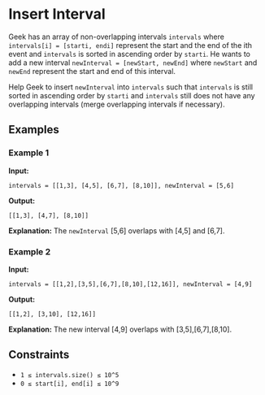 # Insert Interval

Geek has an array of non-overlapping intervals `intervals` where `intervals[i] = [starti, endi]` represent the start and the end of the ith event and `intervals` is sorted in ascending order by `starti`. He wants to add a new interval `newInterval = [newStart, newEnd]` where `newStart` and `newEnd` represent the start and end of this interval.

Help Geek to insert `newInterval` into `intervals` such that `intervals` is still sorted in ascending order by `starti` and `intervals` still does not have any overlapping intervals (merge overlapping intervals if necessary).

## Examples

### Example 1
**Input:** 
```
intervals = [[1,3], [4,5], [6,7], [8,10]], newInterval = [5,6]
```
**Output:** 
```
[[1,3], [4,7], [8,10]]
```
**Explanation:** 
The `newInterval` [5,6] overlaps with [4,5] and [6,7].

### Example 2
**Input:** 
```
intervals = [[1,2],[3,5],[6,7],[8,10],[12,16]], newInterval = [4,9]
```
**Output:** 
```
[[1,2], [3,10], [12,16]]
```
**Explanation:** 
The new interval [4,9] overlaps with [3,5],[6,7],[8,10].

## Constraints
- `1 ≤ intervals.size() ≤ 10^5`
- `0 ≤ start[i], end[i] ≤ 10^9`